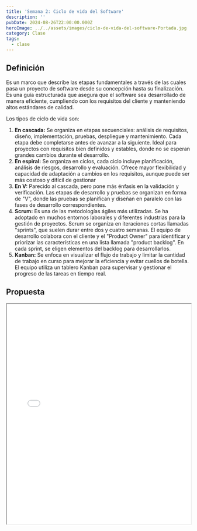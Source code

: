 ```yaml
---
title: 'Semana 2: Ciclo de vida del Software'
description: ''
pubDate: 2024-08-26T22:00:00.000Z
heroImage: ../../assets/images/ciclo-de-vida-del-software-Portada.jpg
category: Clase
tags:
  - clase
---
```


## Definición

Es un marco que describe las etapas fundamentales a través de las cuales pasa un proyecto de software desde su concepción hasta su finalización. Es una guía estructurada que asegura que el software sea desarrollado de manera eficiente, cumpliendo con los requisitos del cliente y manteniendo altos estándares de calidad.

Los tipos de ciclo de vida son:

1.  **En cascada:** Se organiza en etapas secuenciales: análisis de requisitos, diseño, implementación, pruebas, despliegue y mantenimiento. Cada etapa debe completarse antes de avanzar a la siguiente. Ideal para proyectos con requisitos bien definidos y estables, donde no se esperan grandes cambios durante el desarrollo.
2.  **En espiral:** Se organiza en ciclos, cada ciclo incluye planificación, análisis de riesgos, desarrollo y evaluación. Ofrece mayor flexibilidad y capacidad de adaptación a cambios en los requisitos, aunque puede ser más costoso y difícil de gestionar
3.  **En V:** Parecido al cascada, pero pone más énfasis en la validación y verificación. Las etapas de desarrollo y pruebas se organizan en forma de "V", donde las pruebas se planifican y diseñan en paralelo con las fases de desarrollo correspondientes.
4.  **Scrum:** Es una de las metodologías ágiles más utilizadas. Se ha adoptado en muchos entornos laborales y diferentes industrias para la gestión de proyectos. Scrum se organiza en iteraciones cortas llamadas "sprints", que suelen durar entre dos y cuatro semanas. El equipo de desarrollo colabora con el cliente y el "Product Owner" para identificar y priorizar las características en una lista llamada "product backlog". En cada sprint, se eligen elementos del backlog para desarrollarlos.
5.  **Kanban:** Se enfoca en visualizar el flujo de trabajo y limitar la cantidad de trabajo en curso para mejorar la eficiencia y evitar cuellos de botella. El equipo utiliza un tablero Kanban para supervisar y gestionar el progreso de las tareas en tiempo real.

## Propuesta

<iframe src="/docs/Propuesta de Proyecto AyD.pdf" width="100%" height="600px" loading="lazy"></iframe>
